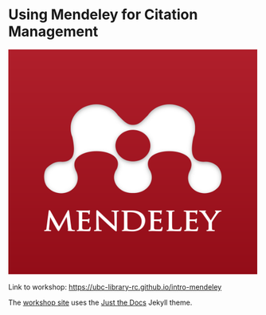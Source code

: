  # Using Mendeley for Citation Management
 
 <img src="/content/images/mendeley.png" width="500" height="451" alt="Mendeley">

Link to workshop: https://ubc-library-rc.github.io/intro-mendeley

The [workshop site](https://ubc-library-rc.github.io/intro-mendeley) uses the [Just the Docs](https://github.com/pmarsceill/just-the-docs) Jekyll theme.
